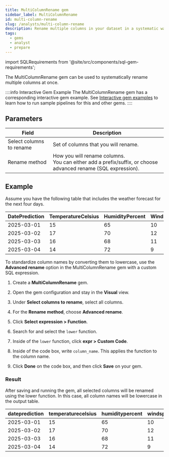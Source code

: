```yaml
---
title: MultiColumnRename gem
sidebar_label: MultiColumnRename
id: multi-column-rename
slug: /analysts/multi-column-rename
description: Rename multiple columns in your dataset in a systematic way
tags:
  - gems
  - analyst
  - prepare
---
```


import SQLRequirements from '@site/src/components/sql-gem-requirements';

<SQLRequirements
  execution_engine="SQL Warehouse"
  sql_package_name="ProphecyDatabricksSqlBasics"
  sql_package_version="0.0.4+"
/>

The MultiColumnRename gem can be used to systematically rename multiple columns at once.

::::info Interactive Gem Example
The MultiColumnRename gem has a corresponding interactive gem example. See [Interactive gem examples](/analysts/gems#interactive-gem-examples) to learn how to run sample pipelines for this and other gems.
::::

## Parameters

| Field                    | Description                                                                                                       |
| ------------------------ | ----------------------------------------------------------------------------------------------------------------- |
| Select columns to rename | Set of columns that you will rename.                                                                              |
| Rename method            | How you will rename columns. <br/>You can either add a prefix/suffix, or choose advanced rename (SQL expression). |

## Example

Assume you have the following table that includes the weather forecast for the next four days.

<div class="table-example">

| DatePrediction | TemperatureCelsius | HumidityPercent | WindSpeed | Condition |
| -------------- | ------------------ | --------------- | --------- | --------- |
| 2025-03-01     | 15                 | 65              | 10        | Sunny     |
| 2025-03-02     | 17                 | 70              | 12        | Cloudy    |
| 2025-03-03     | 16                 | 68              | 11        | Rainy     |
| 2025-03-04     | 14                 | 72              | 9         | Sunny     |

</div>

To standardize column names by converting them to lowercase, use the **Advanced rename** option in the MultiColumnRename gem with a custom SQL expression.

1. Create a **MultiColumnRename** gem.

1. Open the gem configuration and stay in the **Visual** view.

1. Under **Select columns to rename**, select all columns.

1. For the **Rename method**, choose **Advanced rename**.

1. Click **Select expression > Function**.

1. Search for and select the `lower` function.

1. Inside of the `lower` function, click **expr > Custom Code**.

1. Inside of the code box, write `column_name`. This applies the function to the column name.

1. Click **Done** on the code box, and then click **Save** on your gem.

### Result

After saving and running the gem, all selected columns will be renamed using the lower function. In this case, all column names will be lowercase in the output table.

<div class="table-example">

| dateprediction | temperaturecelsius | humiditypercent | windspeed | condition |
| -------------- | ------------------ | --------------- | --------- | --------- |
| 2025-03-01     | 15                 | 65              | 10        | Sunny     |
| 2025-03-02     | 17                 | 70              | 12        | Cloudy    |
| 2025-03-03     | 16                 | 68              | 11        | Rainy     |
| 2025-03-04     | 14                 | 72              | 9         | Sunny     |

</div>
